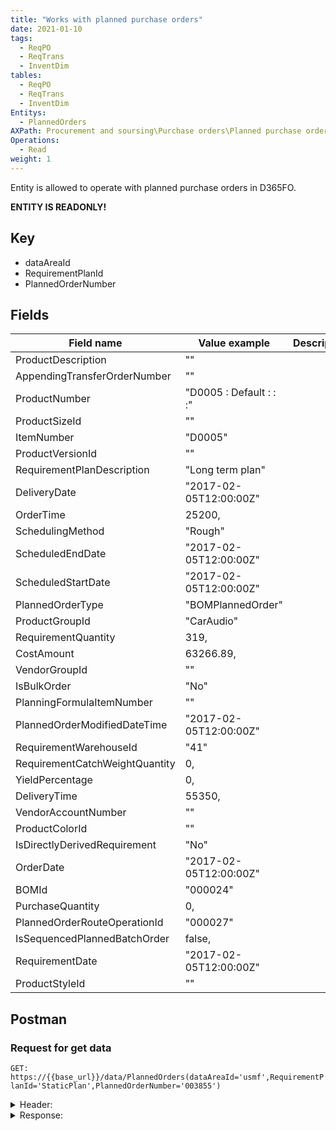 ```yaml
---
title: "Works with planned purchase orders"
date: 2021-01-10
tags:
  - ReqPO
  - ReqTrans
  - InventDim
tables:
  - ReqPO
  - ReqTrans
  - InventDim
Entitys: 
  - PlannedOrders
AXPath: Procurement and soursing\Purchase orders\Planned purchase orders
Operations:
  - Read
weight: 1
---
```


Entity is allowed to operate with planned purchase orders in D365FO.

__ENTITY IS READONLY!__

## Key

- dataAreaId
- RequirementPlanId
- PlannedOrderNumber

## Fields

| Field name                     | Value example             | Description |
| ------------------------------ | ------------------------- | ----------- |
| ProductDescription             | ""                        |             |
| AppendingTransferOrderNumber   | ""                        |             |
| ProductNumber                  | "D0005 : Default :  :  :" |             |
| ProductSizeId                  | ""                        |             |
| ItemNumber                     | "D0005"                   |             |
| ProductVersionId               | ""                        |             |
| RequirementPlanDescription     | "Long term plan"          |             |
| DeliveryDate                   | "2017-02-05T12:00:00Z"    |             |
| OrderTime                      | 25200,                    |             |
| SchedulingMethod               | "Rough"                   |             |
| ScheduledEndDate               | "2017-02-05T12:00:00Z"    |             |
| ScheduledStartDate             | "2017-02-05T12:00:00Z"    |             |
| PlannedOrderType               | "BOMPlannedOrder"         |             |
| ProductGroupId                 | "CarAudio"                |             |
| RequirementQuantity            | 319,                      |             |
| CostAmount                     | 63266.89,                 |             |
| VendorGroupId                  | ""                        |             |
| IsBulkOrder                    | "No"                      |             |
| PlanningFormulaItemNumber      | ""                        |             |
| PlannedOrderModifiedDateTime   | "2017-02-05T12:00:00Z"    |             |
| RequirementWarehouseId         | "41"                      |             |
| RequirementCatchWeightQuantity | 0,                        |             |
| YieldPercentage                | 0,                        |             |
| DeliveryTime                   | 55350,                    |             |
| VendorAccountNumber            | ""                        |             |
| ProductColorId                 | ""                        |             |
| IsDirectlyDerivedRequirement   | "No"                      |             |
| OrderDate                      | "2017-02-05T12:00:00Z"    |             |
| BOMId                          | "000024"                  |             |
| PurchaseQuantity               | 0,                        |             |
| PlannedOrderRouteOperationId   | "000027"                  |             |
| IsSequencedPlannedBatchOrder   | false,                    |             |
| RequirementDate                | "2017-02-05T12:00:00Z"    |             |
| ProductStyleId                 | ""                        |             |

## Postman

### Request for get data

`GET: https://{{base_url}}/data/PlannedOrders(dataAreaId='usmf',RequirementPlanId='StaticPlan',PlannedOrderNumber='003855')`

<details>
    <summary>
    Header:
    </summary>

```json
OData-Version:4.0
OData-MaxVersion:4.0
Content-Type:application/json;odata.metadata=minimal
Accept:application/json;odata.metadata=minimal
Accept-Charset:UTF-8
Authorization:Bearer *
Host:{{base_url}}
```

</details>

<details>
<summary>
Response:
</summary>

```json
{
    "@odata.context": "https://{{base_url}}/data/$metadata#PlannedOrders/$entity",
    "@odata.etag": "W/\"JzAsMjI1NjU0MjEyMzcn\"",
    "dataAreaId": "usmf",
    "RequirementPlanId": "StaticPlan",
    "PlannedOrderNumber": "003855",
    "RequirementPlanType": "SchedPlan",
    "ProductSearchName": "",
    "BuyerGroupId": "",
    "IsLeadTimeUsingWorkingDays": "No",
    "LeadTimeDays": 0,
    "ProductConfigurationId": "Default",
    "ProcessingStatus": "Unadministered",
    "RequirementWarehouseLocationId": "",
    "AppendingPurchaseOrderNumber": "",
    "PurchaseUnitSymbol": "",
    "RequirementSiteId": "4",
    "ProductDescription": "",
    "AppendingTransferOrderNumber": "",
    "ProductNumber": "D0005 : Default :  :  :",
    "ProductSizeId": "",
    "ItemNumber": "D0005",
    "ProductVersionId": "",
    "RequirementPlanDescription": "Long term plan",
    "DeliveryDate": "2017-02-05T12:00:00Z",
    "OrderTime": 25200,
    "SchedulingMethod": "Rough",
    "ScheduledEndDate": "2017-02-05T12:00:00Z",
    "ScheduledStartDate": "2017-02-01T12:00:00Z",
    "PlannedOrderType": "BOMPlannedOrder",
    "ProductGroupId": "CarAudio",
    "RequirementQuantity": 319,
    "CostAmount": 63266.89,
    "VendorGroupId": "",
    "IsBulkOrder": "No",
    "PlanningFormulaItemNumber": "",
    "PlannedOrderModifiedDateTime": "2017-01-06T14:38:46Z",
    "RequirementWarehouseId": "41",
    "RequirementCatchWeightQuantity": 0,
    "YieldPercentage": 0,
    "DeliveryTime": 55350,
    "VendorAccountNumber": "",
    "ProductColorId": "",
    "IsDirectlyDerivedRequirement": "No",
    "OrderDate": "2017-02-01T12:00:00Z",
    "BOMId": "000024",
    "PurchaseQuantity": 0,
    "PlannedOrderRouteOperationId": "000027",
    "IsSequencedPlannedBatchOrder": false,
    "RequirementDate": "2017-02-05T12:00:00Z",
    "ProductStyleId": ""
}
```

</details>
